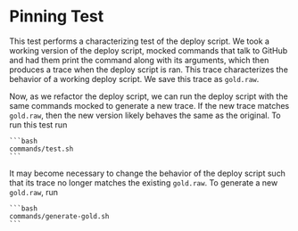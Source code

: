 # Pinning Test

This test performs a characterizing test of the deploy script.
We took a working version of the deploy script, mocked commands that
talk to GitHub and had them print the command along with its arguments,
which then produces a trace when the deploy script is ran. This trace
characterizes the behavior of a working deploy script. We save this
trace as `gold.raw`.

Now, as we refactor the deploy script, we can run the deploy script
with the same commands mocked to generate a new trace. If the new trace
matches `gold.raw`, then the new version likely behaves the same as the
original. To run this test run

    ```bash
    commands/test.sh
    ```

It may become necessary to change the behavior of the deploy script such
that its trace no longer matches the existing `gold.raw`. To generate a
new `gold.raw`, run

    ```bash
    commands/generate-gold.sh
    ```
